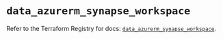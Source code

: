 # `data_azurerm_synapse_workspace`

Refer to the Terraform Registry for docs: [`data_azurerm_synapse_workspace`](https://registry.terraform.io/providers/hashicorp/azurerm/3.115.0/docs/data-sources/synapse_workspace).
